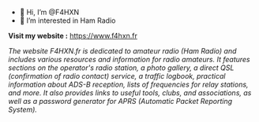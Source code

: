 - 👋 Hi, I’m @F4HXN
- 👀 I’m interested in Ham Radio


<!---
F4HXN/F4HXN is a ✨ special ✨ repository because its `README.md` (this file) appears on your GitHub profile.
You can click the Preview link to take a look at your changes.
--->

<b>Visit my website :</b> https://www.f4hxn.fr

<i>The website F4HXN.fr is dedicated to amateur radio (Ham Radio) and includes various resources and information for radio amateurs. It features sections on the operator's radio station, a photo gallery, a direct QSL (confirmation of radio contact) service, a traffic logbook, practical information about ADS-B reception, lists of frequencies for relay stations, and more. It also provides links to useful tools, clubs, and associations, as well as a password generator for APRS (Automatic Packet Reporting System).</i>

